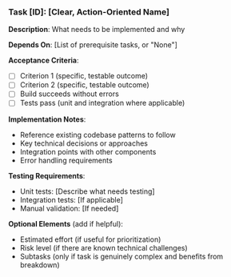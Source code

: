 ### Task [ID]: [Clear, Action-Oriented Name]

**Description**: What needs to be implemented and why

**Depends On**: [List of prerequisite tasks, or "None"]

**Acceptance Criteria**:
- [ ] Criterion 1 (specific, testable outcome)
- [ ] Criterion 2 (specific, testable outcome)
- [ ] Build succeeds without errors
- [ ] Tests pass (unit and integration where applicable)

**Implementation Notes**:
- Reference existing codebase patterns to follow
- Key technical decisions or approaches
- Integration points with other components
- Error handling requirements

**Testing Requirements**:
- Unit tests: [Describe what needs testing]
- Integration tests: [If applicable]
- Manual validation: [If needed]

**Optional Elements** (add if helpful):
- Estimated effort (if useful for prioritization)
- Risk level (if there are known technical challenges)
- Subtasks (only if task is genuinely complex and benefits from breakdown)
